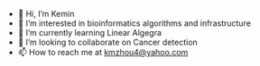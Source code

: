 - 👋 Hi, I’m Kemin
- 👀 I’m interested in bioinformatics algorithms and infrastructure
- 🌱 I’m currently learning Linear Algegra
- 💞️ I’m looking to collaborate on Cancer detection
- 📫 How to reach me at kmzhou4@yahoo.com

<!---
kemin711/kemin711 is a ✨ special ✨ repository because its `README.md` (this file) appears on your GitHub profile.
You can click the Preview link to take a look at your changes.
--->
